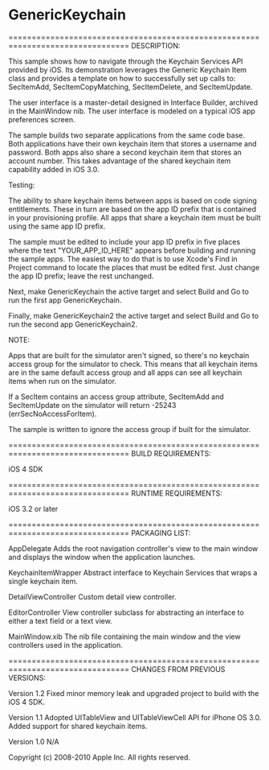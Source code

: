 # GenericKeychain

================================================================================
DESCRIPTION:

This sample shows how to navigate through the Keychain Services API
provided by iOS. Its demonstration leverages the Generic
Keychain Item class and provides a template on how to successfully set up calls 
to: SecItemAdd, SecItemCopyMatching, SecItemDelete, and SecItemUpdate.

The user interface is a master-detail designed in Interface Builder, archived in the MainWindow nib.
The user interface is modeled on a typical iOS app preferences screen. 

The sample builds two separate applications from the same code base. Both applications
have their own keychain item that stores a username and password. Both apps also share
a second keychain item that stores an account number. This takes advantage
of the shared keychain item capability added in iOS 3.0.

Testing:

The ability to share keychain items between apps is based on code signing entitlements. These
in turn are based on the app ID prefix that is contained in your provisioning profile. All
apps that share a keychain item must be built using the same app ID prefix.

The sample must be edited to include your app ID prefix in five places where the text "YOUR_APP_ID_HERE"
appears before building and running the sample apps. The easiest way to do that is to use Xcode's Find in Project
command to locate the places that must be edited first. Just change the app ID prefix; leave the rest unchanged.

Next, make GenericKeychain the active target and select Build and Go to run the first app GenericKeychain.

Finally, make GenericKeychain2 the active target and select Build and Go to run the second app GenericKeychain2.

NOTE:

Apps that are built for the simulator aren't signed, so there's no keychain access group
for the simulator to check. This means that all keychain items are in the same default access group
and all apps can see all keychain items when run on the simulator.

If a SecItem contains an access group attribute, SecItemAdd and SecItemUpdate on the
simulator will return -25243 (errSecNoAccessForItem).

The sample is written to ignore the access group if built for the simulator.

================================================================================
BUILD REQUIREMENTS:

iOS 4 SDK

================================================================================
RUNTIME REQUIREMENTS:

iOS 3.2 or later

================================================================================
PACKAGING LIST:

AppDelegate
Adds the root navigation controller's view to the main window and displays the window when the 
application launches.

KeychainItemWrapper
Abstract interface to Keychain Services that wraps a single keychain item.

DetailViewController
Custom detail view controller.

EditorController
View controller subclass for abstracting an interface to either a text field or a text view.

MainWindow.xib
The nib file containing the main window and the view controllers used in the application.


================================================================================
CHANGES FROM PREVIOUS VERSIONS:

Version 1.2
Fixed minor memory leak and upgraded project to build with the iOS 4 SDK.

Version 1.1
Adopted UITableView and UITableViewCell API for iPhone OS 3.0. Added support for
shared keychain items. 

Version 1.0
N/A

Copyright (c) 2008-2010 Apple Inc. All rights reserved.